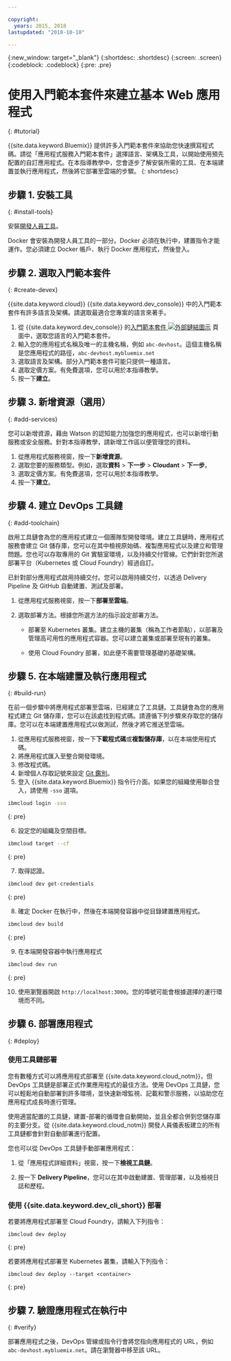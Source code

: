 ```yaml
---

copyright:
  years: 2015, 2018
lastupdated: "2018-10-10"

---
```


{:new_window: target="_blank"}
{:shortdesc: .shortdesc}
{:screen: .screen}
{:codeblock: .codeblock}
{:pre: .pre}

# 使用入門範本套件來建立基本 Web 應用程式
{: #tutorial}

{{site.data.keyword.Bluemix}} 提供許多入門範本套件來協助您快速撰寫程式碼。請從「應用程式服務入門範本套件」選擇語言、架構及工具，以開始使用預先配置的自訂應用程式。在本指導教學中，您會逐步了解安裝所需的工具、在本端建置並執行應用程式，然後將它部署至雲端的步驟。
{: shortdesc}

## 步驟 1. 安裝工具
{: #install-tools}

安裝[開發人員工具](/docs/cli/index.html)。

Docker 會安裝為開發人員工具的一部分。Docker 必須在執行中，建置指令才能運作。您必須建立 Docker 帳戶、執行 Docker 應用程式，然後登入。

## 步驟 2. 選取入門範本套件
{: #create-devex}

{{site.data.keyword.cloud}} {{site.data.keyword.dev_console}} 中的入門範本套件有許多語言及架構。請選取最適合您專案的語言來著手。

1. 從 {{site.data.keyword.dev_console}} 的[入門範本套件 ![外部鏈結圖示](../../icons/launch-glyph.svg "外部鏈結圖示")](https://console.bluemix.net/developer/appservice/starter-kits/) 頁面中，選取您語言的入門範本套件。
2. 輸入您的應用程式名稱及唯一的主機名稱，例如 `abc-devhost`。這個主機名稱是您應用程式的路徑，`abc-devhost.mybluemix.net`
3. 選取語言及架構。部分入門範本套件可能只提供一種語言。
4. 選取定價方案。有免費選項，您可以用於本指導教學。
5. 按一下**建立**。

## 步驟 3. 新增資源（選用）
{: #add-services}

您可以新增資源，藉由 Watson 的認知能力加強您的應用程式，也可以新增行動服務或安全服務。針對本指導教學，請新增工作區以便管理您的資料。

1. 從應用程式服務視窗，按一下**新增資源**。
2. 選取您要的服務類型。例如，選取**資料** > **下一步** > **Cloudant** > **下一步**。
3. 選取定價方案。有免費選項，您可以用於本指導教學。
4. 按一下**建立**。

## 步驟 4. 建立 DevOps 工具鏈
{: #add-toolchain}

啟用工具鏈會為您的應用程式建立一個團隊型開發環境。建立工具鏈時，應用程式服務會建立 Git 儲存庫，您可以在其中檢視原始碼、複製應用程式以及建立和管理問題。您也可以存取專用的 Git 實驗室環境，以及持續交付管線。它們針對您所選部署平台（Kubernetes 或 Cloud Foundry）經過自訂。

已針對部分應用程式啟用持續交付。您可以啟用持續交付，以透過 Delivery Pipeline 及 GitHub 自動建置、測試及部署。

1. 從應用程式服務視窗，按一下**部署至雲端**。
2. 選取部署方法。根據您所選方法的指示設定部署方法。

    * 部署至 Kubernetes 叢集。建立主機的叢集（稱為工作者節點），以部署及管理高可用性的應用程式容器。您可以建立叢集或部署至現有的叢集。

    * 使用 Cloud Foundry 部署，如此便不需要管理基礎的基礎架構。

## 步驟 5. 在本端建置及執行應用程式
{: #build-run}

在前一個步驟中將應用程式部署至雲端，已經建立了工具鏈。工具鏈會為您的應用程式建立 Git 儲存庫，您可以在該處找到程式碼。請遵循下列步驟來存取您的儲存庫。您可以在本端建置應用程式以做測試，然後才將它推送至雲端。

1. 從應用程式服務視窗，按一下**下載程式碼**或**複製儲存庫**，以在本端使用程式碼。
2. 將應用程式匯入至整合開發環境。
3. 修改程式碼。
4. 新增個人存取記號來設定 [Git 鑑別](/docs/services/ContinuousDelivery/git_working.html#git_authentication)。
5. 登入 {{site.data.keyword.Bluemix}} 指令行介面。如果您的組織使用聯合登入，請使用 `-sso` 選項。

  ```bash
  ibmcloud login -sso
  ```
  {: pre}

6. 設定您的組織及空間目標。

  ```bash
  ibmcloud target --cf
  ```
  {: pre}

7.  取得認證。

  ```bash
  ibmcloud dev get-credentials
  ```
  {: pre}

8. 確定 Docker 在執行中，然後在本端開發容器中從目錄建置應用程式。

  ```bash
  ibmcloud dev build
  ```
  {: pre}

9. 在本端開發容器中執行應用程式

  ```bash
  ibmcloud dev run
  ```
  {: pre}

10.  使用瀏覽器開啟 `http://localhost:3000`。您的埠號可能會根據選擇的運行環境而不同。

## 步驟 6. 部署應用程式
{: #deploy}

### 使用工具鏈部署

您有數種方式可以將應用程式部署至 {{site.data.keyword.cloud_notm}}，但 DevOps 工具鏈是部署正式作業應用程式的最佳方法。使用 DevOps 工具鏈，您可以輕鬆地自動部署到許多環境，並快速新增監視、記載和警示服務，以協助您在應用程式成長時進行管理。

使用適當配置的工具鏈，建置-部署的循環會自動開始，並且全都合併到您儲存庫的主要分支。從 {{site.data.keyword.cloud_notm}} 開發人員儀表板建立的所有工具鏈都會針對自動部署進行配置。


您也可以從 DevOps 工具鏈手動部署應用程式：

1. 從「應用程式詳細資料」視窗，按一下**檢視工具鏈**。

2. 按一下 **Delivery Pipeline**，您可以在其中啟動建置、管理部署，以及檢視日誌和歷程。

### 使用 {{site.data.keyword.dev_cli_short}} 部署

若要將應用程式部署至 Cloud Foundry，請輸入下列指令：

```
ibmcloud dev deploy
```
{: pre}

若要將應用程式部署至 Kubernetes 叢集，請輸入下列指令：

```
ibmcloud dev deploy --target <container>
```
{: pre}

## 步驟 7. 驗證應用程式在執行中
{: #verify}

部署應用程式之後，DevOps 管線或指令行會將您指向應用程式的 URL，例如 `abc-devhost.mybluemix.net`。請在瀏覽器中移至該 URL。

